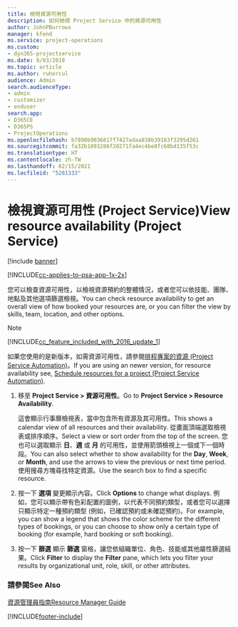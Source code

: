```yaml
---
title: 檢視資源可用性
description: 如何檢視 Project Service 中的資源可用性
author: JohnPBurrows
manager: kfend
ms.service: project-operations
ms.custom:
- dyn365-projectservice
ms.date: 8/03/2018
ms.topic: article
ms.author: ruhercul
audience: Admin
search.audienceType:
- admin
- customizer
- enduser
search.app:
- D365CE
- D365PS
- ProjectOperations
ms.openlocfilehash: b7890b9036817f7427adaa838b39163f3295d261
ms.sourcegitcommit: fa32b1893286f20271fa4ec4be8fc68bd135f53c
ms.translationtype: HT
ms.contentlocale: zh-TW
ms.lasthandoff: 02/15/2021
ms.locfileid: "5281333"
---
```

# <a name="view-resource-availability-project-service"></a><span data-ttu-id="e02d7-103">檢視資源可用性 (Project Service)</span><span class="sxs-lookup"><span data-stu-id="e02d7-103">View resource availability (Project Service)</span></span>

[!include [banner](../includes/psa-now-project-operations.md)]

[!INCLUDE[cc-applies-to-psa-app-1x-2x](../includes/cc-applies-to-psa-app-1x-2x.md)]

<span data-ttu-id="e02d7-104">您可以檢查資源可用性，以檢視資源預約的整體情況，或者您可以依技能、團隊、地點及其他選項篩選檢視。</span><span class="sxs-lookup"><span data-stu-id="e02d7-104">You can check resource availability to get an overall view of how booked your resources are, or you can filter the view by skills, team, location, and other options.</span></span>  
  
> [!NOTE]
> [!INCLUDE[cc_feature_included_with_2016_update_1](../includes/cc-feature-included-with-2016-update-1.md)]  
> 
>  <span data-ttu-id="e02d7-105">如果您使用的是新版本，如需資源可用性，請參閱[排程專案的資源 (Project Service Automation)](../psa/schedule-resources-project.md)。</span><span class="sxs-lookup"><span data-stu-id="e02d7-105">If you are using an newer version, for resource availability see, [Schedule resources for a project (Project Service Automation)](../psa/schedule-resources-project.md).</span></span>  

1. <span data-ttu-id="e02d7-106">移至 **Project Service > 資源可用性**。</span><span class="sxs-lookup"><span data-stu-id="e02d7-106">Go to **Project Service > Resource Availability**.</span></span>  

    <span data-ttu-id="e02d7-107">這會顯示行事曆檢視表，當中包含所有資源及其可用性。</span><span class="sxs-lookup"><span data-stu-id="e02d7-107">This shows a calendar view of all resources and their availability.</span></span> <span data-ttu-id="e02d7-108">從畫面頂端選取檢視表或排序順序。</span><span class="sxs-lookup"><span data-stu-id="e02d7-108">Select a view or sort order from the top of the screen.</span></span> <span data-ttu-id="e02d7-109">您也可以選取顯示 **日**、**週** 或 **月** 的可用性，並使用箭頭檢視上一個或下一個時段。</span><span class="sxs-lookup"><span data-stu-id="e02d7-109">You can also select whether to show availability for the **Day**, **Week**, or **Month**, and use the arrows to view the previous or next time period.</span></span> <span data-ttu-id="e02d7-110">使用搜尋方塊尋找特定資源。</span><span class="sxs-lookup"><span data-stu-id="e02d7-110">Use the search box to find a specific resource.</span></span>  

2. <span data-ttu-id="e02d7-111">按一下 **選項** 變更顯示內容。</span><span class="sxs-lookup"><span data-stu-id="e02d7-111">Click **Options** to change what displays.</span></span> <span data-ttu-id="e02d7-112">例如，您可以顯示帶有色彩配置的圖例，以代表不同預約類型，或者您可以選擇只顯示特定一種預約類型 (例如，已確認預約或未確認預約)。</span><span class="sxs-lookup"><span data-stu-id="e02d7-112">For example, you can show a legend that shows the color scheme for the different types of bookings, or you can choose to show only a certain type of booking (for example, hard booking or soft booking).</span></span>  

3. <span data-ttu-id="e02d7-113">按一下 **篩選** 顯示 **篩選** 窗格，讓您依組織單位、角色、技能或其他屬性篩選結果。</span><span class="sxs-lookup"><span data-stu-id="e02d7-113">Click **Filter** to display the **Filter** pane, which lets you filter your results by organizational unit, role, skill, or other attributes.</span></span>  

### <a name="see-also"></a><span data-ttu-id="e02d7-114">請參閱</span><span class="sxs-lookup"><span data-stu-id="e02d7-114">See Also</span></span>  
 [<span data-ttu-id="e02d7-115">資源管理員指南</span><span class="sxs-lookup"><span data-stu-id="e02d7-115">Resource Manager Guide</span></span>](../psa/resource-manager-guide.md)


[!INCLUDE[footer-include](../includes/footer-banner.md)]